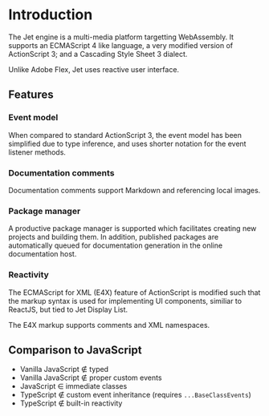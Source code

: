 # Introduction

The Jet engine is a multi-media platform targetting WebAssembly. It supports an ECMAScript 4 like language, a very modified version of ActionScript 3; and a Cascading Style Sheet 3 dialect.

Unlike Adobe Flex, Jet uses reactive user interface.

## Features

### Event model

When compared to standard ActionScript 3, the event model has been simplified due to type inference, and uses shorter notation for the event listener methods.

### Documentation comments

Documentation comments support Markdown and referencing local images.

### Package manager

A productive package manager is supported which facilitates creating new projects and building them. In addition, published packages are automatically queued for documentation generation in the online documentation host.

### Reactivity

The ECMAScript for XML (E4X) feature of ActionScript is modified such that the markup syntax is used for implementing UI components, similiar to ReactJS, but tied to Jet Display List.

The E4X markup supports comments and XML namespaces.

## Comparison to JavaScript

- Vanilla JavaScript ∉ typed
- Vanilla JavaScript ∉ proper custom events
- JavaScript ∈ immediate classes
- TypeScript ∉ custom event inheritance (requires `...BaseClassEvents`)
- TypeScript ∉ built-in reactivity
